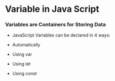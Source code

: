# Variable in Java Script


### Variables are Containers for Storing Data
 + JavaScript Variables can be declared in 4 ways:

+ Automatically
+ Using var
+ Using let
+ Using const
